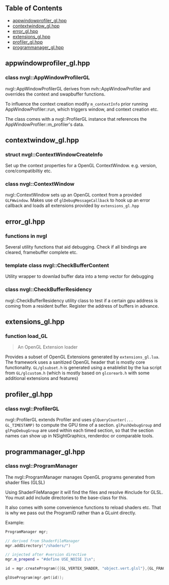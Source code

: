 ## Table of Contents
- [appwindowprofiler_gl.hpp](#appwindowprofiler_glhpp)
- [contextwindow_gl.hpp](#contextwindow_glhpp)
- [error_gl.hpp](#error_glhpp)
- [extensions_gl.hpp](#extensions_glhpp)
- [profiler_gl.hpp](#profiler_glhpp)
- [programmanager_gl.hpp](#programmanager_glhpp)

## appwindowprofiler_gl.hpp
### class nvgl::AppWindowProfilerGL

nvgl::AppWindowProfilerGL derives from nvh::AppWindowProfiler
and overrides the context and swapbuffer functions.

To influence the context creation modify
`m_contextInfo` prior running AppWindowProfiler::run,
which triggers window, and context creation etc.

The class comes with a nvgl::ProfilerGL instance that references the
AppWindowProfiler::m_profiler's data.

## contextwindow_gl.hpp
### struct nvgl::ContextWindowCreateInfo

Set up the context properties for a OpenGL ContextWindow.
e.g. version, core/compatibiltiy etc.
### class nvgl::ContextWindow

nvgl::ContextWindow sets up an OpenGL context from a provided `GLFWwindow`.
Makes use of `glDebugMessageCallback` to hook up an error callback
and loads all extensions provided by `extensions_gl.hpp`

## error_gl.hpp
### functions in nvgl

Several utility functions that aid debugging. Check if all bindings
are cleared, framebuffer complete etc.
### template class nvgl::CheckBufferContent
Utility wrapper to downlad buffer data into a temp vector for debugging
### class nvgl::CheckBufferResidency
nvgl::CheckBufferResidency utility class to test if a certain gpu address is coming from
a resident buffer. Register the address of buffers in advance.

## extensions_gl.hpp
### function load_GL
> An OpenGL Extension loader

  Provides a subset of OpenGL Extensions generated by `extensions_gl.lua`.
  The framework uses a sanitized OpenGL header that is mostly core functionality.
  `GL/glsubset.h` is generated using a enablelist by the lua script
  from `GL/glcustom.h` (which is mostly based on `glcorearb.h` with some
  additional extensions and features)

## profiler_gl.hpp
### class nvgl::ProfilerGL

nvgl::ProfilerGL extends Profiler and uses `glQueryCounter(... GL_TIMESTAMP)`
to compute the GPU time of a section.
`glPushDebugGroup` and `glPopDebugGroup` are used within each timed
section, so that the section names can show up in NSightGraphics,
renderdoc or comparable tools.


## programmanager_gl.hpp
### class nvgl::ProgramManager

The nvgl::ProgramManager manages OpenGL programs generated from shader files (GLSL)

Using ShaderFileManager it will find the files and resolve #include for GLSL.
You must add include directories to the base-class for this.

It also comes with some convenience functions to reload shaders etc.
That is why we pass out the ProgramID rather than a GLuint directly.

Example:

```cpp
ProgramManager mgr;

// derived from ShaderFileManager
mgr.addDirectory("/shaders/")

// injected after #version directive
mgr.m_prepend = "#define USE_NOISE 1\n";

id = mgr.createProgram({{GL_VERTEX_SHADER, "object.vert.glsl"},{GL_FRAGMENT_SHADER, "object.frag.glsl"}}):

glUseProgram(mgr.get(id));
```
